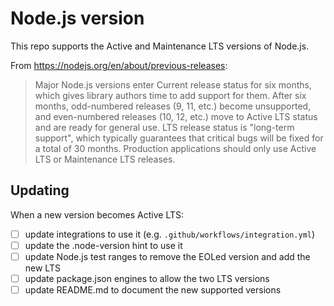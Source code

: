 # Node.js version

This repo supports the Active and Maintenance LTS versions of Node.js.

From https://nodejs.org/en/about/previous-releases:
> Major Node.js versions enter Current release status for six months, which gives library authors time to add support for them. After six months, odd-numbered releases (9, 11, etc.) become unsupported, and even-numbered releases (10, 12, etc.) move to Active LTS status and are ready for general use. LTS release status is "long-term support", which typically guarantees that critical bugs will be fixed for a total of 30 months. Production applications should only use Active LTS or Maintenance LTS releases.



## Updating

When a new version becomes Active LTS:
- [ ] update integrations to use it (e.g. `.github/workflows/integration.yml`)
- [ ] update the .node-version hint to use it
- [ ] update Node.js test ranges to remove the EOLed version and add the new LTS
- [ ] update package.json engines to allow the two LTS versions
- [ ] update README.md to document the new supported versions
